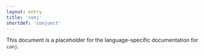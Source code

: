 ```yaml
---
layout: entry
title: 'conj'
shortdef: 'conjunct'
---
```


This document is a placeholder for the language-specific documentation
for `conj`.
